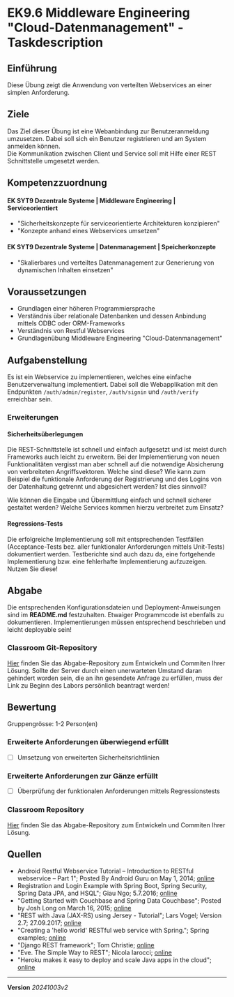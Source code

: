 # EK9.6 Middleware Engineering "Cloud-Datenmanagement" - Taskdescription

## Einführung
Diese Übung zeigt die Anwendung von verteilten Webservices an einer simplen Anforderung.

## Ziele
Das Ziel dieser Übung ist eine Webanbindung zur Benutzeranmeldung umzusetzen. Dabei soll sich ein Benutzer registrieren und am System anmelden können.  
Die Kommunikation zwischen Client und Service soll mit Hilfe einer REST Schnittstelle umgesetzt werden.

## Kompetenzzuordnung

#### EK SYT9 Dezentrale Systeme | Middleware Engineering | Serviceorientiert
* "Sicherheitskonzepte für serviceorientierte Architekturen konzipieren"
* "Konzepte anhand eines Webservices umsetzen"
#### EK SYT9 Dezentrale Systeme | Datenmanagement | Speicherkonzepte
* "Skalierbares und verteiltes Datenmanagement zur Generierung von dynamischen Inhalten einsetzen"

## Voraussetzungen
+ Grundlagen einer höheren Programmiersprache
+ Verständnis über relationale Datenbanken und dessen Anbindung mittels ODBC oder ORM-Frameworks
+ Verständnis von Restful Webservices
+ Grundlagenübung Middleware Engineering "Cloud-Datenmanagement"

## Aufgabenstellung
Es ist ein Webservice zu implementieren, welches eine einfache Benutzerverwaltung implementiert. Dabei soll die Webapplikation mit den Endpunkten `/auth/admin/register`, `/auth/signin` und `/auth/verify` erreichbar sein.

### Erweiterungen

#### Sicherheitsüberlegungen
Die REST-Schnittstelle ist schnell und einfach aufgesetzt und ist meist durch Frameworks auch leicht zu erweitern. Bei der Implementierung von neuen Funktionalitäten vergisst man aber schnell auf die notwendige Absicherung von verbreiteten Angriffsvektoren. Welche sind diese? Wie kann zum Beispiel die funktionale Anforderung der Registrierung und des Logins von der Datenhaltung getrennt und abgesichert werden? Ist dies sinnvoll?

Wie können die Eingabe und Übermittlung einfach und schnell sicherer gestaltet werden? Welche Services kommen hierzu verbreitet zum Einsatz?

#### Regressions-Tests
Die erfolgreiche Implementierung soll mit entsprechenden Testfällen (Acceptance-Tests bez. aller funktionaler Anforderungen mittels Unit-Tests) dokumentiert werden. Testberichte sind auch dazu da, eine fortgehende Implementierung bzw. eine fehlerhafte Implementierung aufzuzeigen. Nutzen Sie diese!

## Abgabe
Die entsprechenden Konfigurationsdateien und Deployment-Anweisungen sind im **README.md** festzuhalten. Etwaiger Programmcode ist ebenfalls zu dokumentieren. Implementierungen müssen entsprechend beschrieben und leicht deployable sein!

### Classroom Git-Repository
[Hier](https://github.com/500) finden Sie das Abgabe-Repository zum Entwickeln und Commiten Ihrer Lösung. Sollte der Server durch einen unerwarteten Umstand daran gehindert worden sein, die an ihn gesendete Anfrage zu erfüllen, muss der Link zu Beginn des Labors persönlich beantragt werden!


## Bewertung
Gruppengrösse: 1-2 Person(en)

### Erweiterte Anforderungen **überwiegend erfüllt**
- [ ] Umsetzung von erweiterten Sicherheitsrichtlinien
### Erweiterte Anforderungen **zur Gänze erfüllt**
- [ ] Überprüfung der funktionalen Anforderungen mittels Regressionstests

### Classroom Repository
[Hier](https://classroom.github.com/a/t8sGFKJz) finden Sie das Abgabe-Repository zum Entwickeln und Commiten Ihrer Lösung.

## Quellen
* Android Restful Webservice Tutorial – Introduction to RESTful webservice – Part 1"; Posted By Android Guru on May 1, 2014; [online](http://programmerguru.com/android-tutorial/android-restful-webservice-tutorial-part-1/)
* Registration and Login Example with Spring Boot, Spring Security, Spring Data JPA, and HSQL"; Giau Ngo; 5.7.2016; [online](https://hellokoding.com/registration-and-login-example-with-spring-security-spring-boot-spring-data-jpa-hsql-jsp/)
* "Getting Started with Couchbase and Spring Data Couchbase"; Posted by Josh Long on March 16, 2015; [online](https://spring.io/blog/2015/03/16/getting-started-with-couchbase-and-spring-data-couchbase)
* "REST with Java (JAX-RS) using Jersey - Tutorial"; Lars Vogel; Version 2.7; 27.09.2017; [online](http://www.vogella.com/tutorials/REST/article.html)
* "Creating a 'hello world' RESTful web service with Spring."; Spring examples; [online](https://github.com/spring-guides/gs-rest-service)
* "Django REST framework"; Tom Christie; [online](http://www.django-rest-framework.org/)
* "Eve. The Simple Way to REST"; Nicola Iarocci; [online](http://python-eve.org/)
* "Heroku makes it easy to deploy and scale Java apps in the cloud"; [online](https://www.heroku.com)

---
**Version** *20241003v2*
